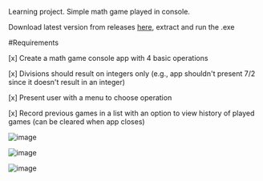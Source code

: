Learning project. Simple math game played in console.

Download latest version from releases [here](https://github.com/bheston1/console-math-game/releases/latest), extract and run the .exe

#Requirements

[x] Create a math game console app with 4 basic operations

[x] Divisions should result on integers only (e.g., app shouldn't present 7/2 since it doesn't result in an integer)

[x] Present user with a menu to choose operation

[x] Record previous games in a list with an option to view history of played games (can be cleared when app closes)

![image](https://github.com/bheston1/console-math-game/assets/111481356/60deab54-d27c-4ad8-b358-3cf94850bba1)

![image](https://github.com/bheston1/console-math-game/assets/111481356/e6446a26-a21a-434a-86e3-6ded72b8a4c3)

![image](https://github.com/bheston1/console-math-game/assets/111481356/6e50f62f-65a5-4d6a-a835-bbe8255106aa)
